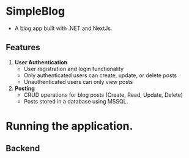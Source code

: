 # SimpleBlog

- A blog app built with .NET and NextJs.

## Features

1. **User Authentication**
   - User registration and login functionality
   - Only authenticated users can create, update, or delete posts
   - Unauthenticated users can only view posts
2. **Posting**
    - CRUD operations for blog posts (Create, Read, Update, Delete)
    - Posts stored in a database using MSSQL.
# Running the application.
## Backend

